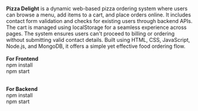 <b>Pizza Delight</b> is a dynamic web-based pizza ordering system where users can browse a menu, add items to a cart, and place orders online. It includes contact form validation and checks for existing users through backend APIs. The cart is managed using localStorage for a seamless experience across pages. The system ensures users can't proceed to billing or ordering without submitting valid contact details. Built using HTML, CSS, JavaScript, Node.js, and MongoDB, it offers a simple yet effective food ordering flow.<br><br>
<b>For Frontend </b><br>
npm install<br>
npm start<br><br>

<b>For Backend</b><br>
npm install<br>
npm start
